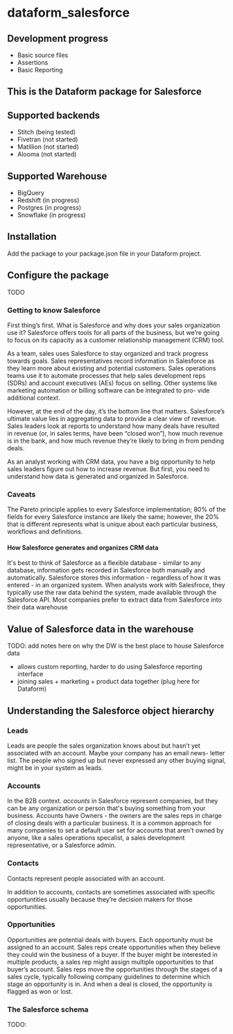 
# dataform_salesforce

## Development progress

- Basic source files
- Assertions
- Basic Reporting


## This is the Dataform package for Salesforce

## Supported backends 
- Stitch (being tested)
- Fivetran (not started)
- Matillion (not started)
- Alooma (not started)

## Supported Warehouse
- BigQuery
- Redshift (in progress)
- Postgres (in progress)
- Snowflake (in progress)

## Installation

Add the package to your package.json file in your Dataform project. 

## Configure the package

TODO

### Getting to know Salesforce

First thing’s first. What is Salesforce and why does your sales organization use it?
Salesforce offers tools for all parts of the business, but we’re going to focus on its capacity as a customer relationship management (CRM) tool.

As a team, sales uses Salesforce to stay organized and track progress towards goals. Sales representatives record information in Salesforce as they learn more about existing and potential customers. Sales operations teams use it to automate processes that help sales development reps (SDRs) and account executives (AEs) focus on selling. Other systems like marketing automation or billing software can be integrated to pro- vide additional context.

However, at the end of the day, it’s the bottom line that matters. Salesforce’s ultimate value lies in aggregating data to provide a clear view of revenue. Sales leaders look at reports to understand how many deals have resulted in revenue (or, in sales terms, have been “closed won”), how much revenue is in the bank, and how much revenue they’re likely to bring in from pending deals.

As an analyst working with CRM data, you have a big opportunity to help sales leaders figure out how to increase revenue. But first, you need to understand how data is generated and organized in Salesforce.


### Caveats

The Pareto principle applies to every Salesforce implementation; 80% of the fields for every Salesforce instance are likely the same; however, the 20% that is different represents what is unique about each particular business, workflows and definitions. 

#### How Salesforce generates and organizes CRM data

It's best to think of Salesforce as a flexible database - similar to any database, information gets recorded in Salesforce both manually and automatically. Salesforce stores this information - regardless of how it was entered - in an organized system. When analysts work with Salesfroce, they typically use the raw data behind the system, made available through the Salesforce API. Most companies prefer to extract data from Salesforce into their data warehouse

## Value of Salesforce data in the warehouse

TODO: add notes here on why the DW is the best place to house Salesforce data
- allows custom reporting, harder to do using Salesforce reporting interface
- joining sales + marketing + product data together (plug here for Dataform)


## Understanding the Salesforce object hierarchy

### Leads

Leads are people the sales organization knows about but hasn’t yet associated with an account. Maybe your company has an email news- letter list. The people who signed up but never expressed any other buying signal, might be in your system as leads.

### Accounts

In the B2B context. *accounts* in Salesforce represent companies, but they can be any organization or person that's buying something from your business. Accounts have Owners - the owners are the sales reps in charge of closing deals with a particular business. It is a common approach for many companies to set a default user set for accounts that aren't owned by anyone, like a sales operations specalist, a sales development representative, or a Salesforce admin.

### Contacts

Contacts represent people associated with an account.

In addition to accounts, contacts are sometimes associated with specific opportuntities usually because they’re decision makers for those opportunities.

### Opportunities

Opportunities are potential deals with buyers. Each opportunity must be assigned to an account. Sales reps create opportunities when they believe they could win the business of a buyer. If the buyer might be interested in multiple products, a sales rep might assign multiple opportunities to that buyer’s account.
Sales reps move the opportunities through the stages of a sales cycle, typically following company guidelines to determine which stage an opportunity is in. And when a deal is closed, the opportunity is flagged as won or lost.

### The Salesforce schema

TODO: 
